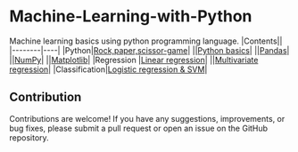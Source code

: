 # Machine-Learning-with-Python
Machine learning basics using python programming language.
|Contents||
|--------|----|
|Python|[Rock,paper,scissor-game](https://github.com/anirudhnayak27/Machine-Learning-with-Python/tree/3f3b36f0878ac71eab0114e11f66bb5deebf19d7/Python)|
||[Python basics](https://github.com/anirudhnayak27/Machine-Learning-with-Python/blob/a3d41ae3d72e2795fb66d0f9c98406cfcb82ade4/Python/Pythonbasics.ipynb)|
||[Pandas](https://github.com/anirudhnayak27/Machine-Learning-with-Python/tree/4690ec699ab2cd8c5e4deab13031814faf9b880a/Python/Pandas)|
||[NumPy](https://github.com/anirudhnayak27/Machine-Learning-with-Python/tree/a6bee4c19dd669ad2bd0956b8962eede1b2cc625/Python/NumPy)|
||[Matplotlib](https://github.com/anirudhnayak27/Machine-Learning-with-Python/tree/ab5231d3d7c6674f80145db6e21e28b6dc787824/Python/Matplotlib)|
|Regression |[Linear regression](https://github.com/anirudhnayak27/Machine-Learning-with-Python/tree/3f3b36f0878ac71eab0114e11f66bb5deebf19d7/Regression/Linear-regression)|
||[Multivariate regression](https://github.com/anirudhnayak27/Machine-Learning-with-Python/tree/e97ff0a2c301b222e95f509d054bd231b8093ad7/Regression/Multivariate-regression)|
|Classification|[Logistic regression & SVM](https://github.com/anirudhnayak27/Machine-Learning-with-Python/blob/4487ce3b60ae83907142bea9604caf00a7376d66/Classification/Binary-classification.ipynb)|

## Contribution
Contributions are welcome! If you have any suggestions, improvements, or bug fixes, please submit a pull request or open an issue on the GitHub repository.
